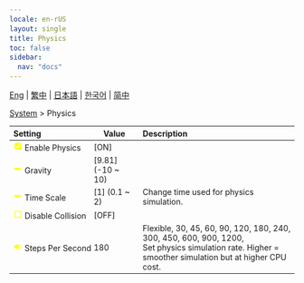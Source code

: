 ```yaml
---
locale: en-rUS
layout: single
title: Physics
toc: false
sidebar:
  nav: "docs"
---
```

[Eng](/dancexr/menu/2025.4/system/physics) | [繁中](/tw/dancexr/menu/2025.4/system/physics) | [日本語](/jp/dancexr/menu/2025.4/system/physics) | [한국어](/kr/dancexr/menu/2025.4/system/physics) | [简中](/zh/dancexr/menu/2025.4/system/physics)

[System](../menu#System) > Physics



| Setting | Value | Description |
| :--- | --- | :--- |
|<nobr> ![check_on icon](/images/icon/ic_check_on.png)  Enable Physics</nobr>| [ON] | 
|<nobr> ![slider icon](/images/icon/ic_slider.png)  Gravity</nobr>| [9.81] (-10 ~ 10) | 
|<nobr> ![slider icon](/images/icon/ic_slider.png)  Time Scale</nobr>| [1] (0.1 ~ 2) | Change time used for physics simulation.
|<nobr> ![check_off icon](/images/icon/ic_check_off.png)  Disable Collision</nobr>| [OFF] | 
|<nobr> ![toggle_on icon](/images/icon/ic_toggle_on.png)  Steps Per Second</nobr>| 180 | Flexible, 30, 45, 60, 90, 120, 180, 240, 300, 450, 600, 900, 1200, <br/>Set physics simulation rate. Higher = smoother simulation but at higher CPU cost.
